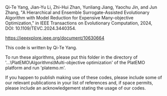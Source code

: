 Qi-Te Yang, Jian-Yu Li, Zhi-Hui Zhan, Yunliang Jiang, Yaochu Jin, and Jun Zhang, "A Hierarchical and Ensemble Surrogate-Assisted Evolutionary Algorithm with Model Reduction for Expensive Many-objective Optimization," in IEEE Transactions on Evolutionary Computation, 2024, DOI: 10.1109/TEVC.2024.3440354.

https://ieeexplore.ieee.org/document/10630664

This code is written by Qi-Te Yang.

To run these algorithms, please put this folder in the directory of '...\PlatEMO\Algorithms\Multi-objective optimization\' of the PlatEMO platform and run 'platemo.m'.

If you happen to publish making use of these codes, please include some of our relevant publications in your list of references and, if space permits, please include an acknowledgement stating the usage of our codes. 
